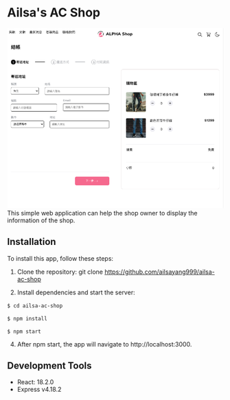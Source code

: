 # Ailsa's AC Shop
![Project Image](https://github.com/ailsayang999/ailsa-ac-shop/blob/main/public/ailsa-ac-shop-demonstration-picture.png)
This simple web application can help the shop owner to display the information of the shop.


## Installation
To install this app, follow these steps:
1. Clone the repository: git clone https://github.com/ailsayang999/ailsa-ac-shop

2. Install dependencies and start the server: 
```
$ cd ailsa-ac-shop
```
```
$ npm install
```
```
$ npm start
```
4. After npm start, the app will navigate to http://localhost:3000.




## Development Tools
* React: 18.2.0
* Express v4.18.2
